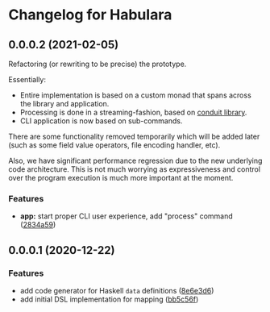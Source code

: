# Changelog for Habulara

## 0.0.0.2 (2021-02-05)

Refactoring (or rewriting to be precise) the prototype.

Essentially:

- Entire implementation is based on a custom monad that spans across
  the library and application.
- Processing is done in a streaming-fashion, based on [conduit
  library](https://hackage.haskell.org/package/conduit).
- CLI application is now based on sub-commands.

There are some functionality removed temporarily which will be added
later (such as some field value operators, file encoding handler,
etc).

Also, we have significant performance regression due to the new
underlying code architecture. This is not much worrying as
expressiveness and control over the program execution is much more
important at the moment.

### Features

* **app:** start proper CLI user experience, add "process" command ([2834a59](https://github.com/telostat/habulara/commit/2834a59a8f5e1ab4d137e53dacb371902be5908c))

## 0.0.0.1 (2020-12-22)

### Features

* add code generator for Haskell `data` definitions ([8e6e3d6](https://github.com/telostat/habulara/commit/8e6e3d65325f6154d2f19cacc8d64a0e927ca89f))
* add initial DSL implementation for mapping ([bb5c56f](https://github.com/telostat/habulara/commit/bb5c56f97ac56e167f3eb4e38249dd4a61468439))
